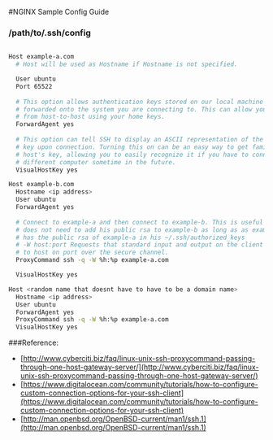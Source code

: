 #NGINX Sample Config Guide

### /path/to/.ssh/config
```bash

Host example-a.com
  # Host will be used as Hostname if Hostname is not specified.

  User ubuntu
  Port 65522
  
  # This option allows authentication keys stored on our local machine to be
  # forwarded onto the system you are connecting to. This can allow you to hop
  # from host-to-host using your home keys.
  ForwardAgent yes
  
  # This option can tell SSH to display an ASCII representation of the remote host's
  # key upon connection. Turning this on can be an easy way to get familiar with your
  # host's key, allowing you to easily recognize it if you have to connect from a
  # different computer sometime in the future.
  VisualHostKey yes

Host example-b.com
  Hostname <ip address>
  User ubuntu
  ForwardAgent yes
  
  # Connect to example-a and then connect to example-b. This is useful so the user
  # does not need to add his public rsa to example-b as long as as example-b has
  # has the public rsa of example-a in his ~/.ssh/authorized_keys
  # -W host:port Requests that standard input and output on the client be forwarded
  # to host on port over the secure channel.
  ProxyCommand ssh -q -W %h:%p example-a.com

  VisualHostKey yes

Host <random name that doesnt have to have to be a domain name>
  Hostname <ip address>
  User ubuntu
  ForwardAgent yes
  ProxyCommand ssh -q -W %h:%p example-a.com
  VisualHostKey yes
```

###Reference:
* [http://www.cyberciti.biz/faq/linux-unix-ssh-proxycommand-passing-through-one-host-gateway-server/](http://www.cyberciti.biz/faq/linux-unix-ssh-proxycommand-passing-through-one-host-gateway-server/)
* [https://www.digitalocean.com/community/tutorials/how-to-configure-custom-connection-options-for-your-ssh-client](https://www.digitalocean.com/community/tutorials/how-to-configure-custom-connection-options-for-your-ssh-client)
* [http://man.openbsd.org/OpenBSD-current/man1/ssh.1](http://man.openbsd.org/OpenBSD-current/man1/ssh.1)
